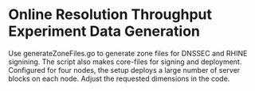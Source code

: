 # Online Resolution Throughput Experiment Data Generation

Use generateZoneFiles.go to generate zone files for DNSSEC and RHINE signining. 
The script also makes core-files for signing and deployment. Configured for four nodes, the setup deploys a large number of server blocks on each node. Adjust the requested dimensions in the code.
